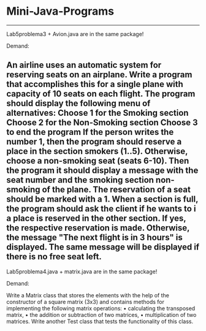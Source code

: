 # Mini-Java-Programs
----------------------------------------------------------------------------------------------------------------------------
Lab5problema3 + Avion.java are in the same package!

Demand:

An airline uses an automatic system for reserving seats on an airplane.
Write a program that accomplishes this for a single plane with
capacity of 10 seats on each flight. The program should display the following
menu of alternatives:
Choose 1 for the Smoking section
Choose 2 for the Non-Smoking section
Choose 3 to end the program
If the person writes the number 1, then the program should reserve a place in the section
smokers (1..5). Otherwise, choose a non-smoking seat (seats 6-10). Then the program
it should display a message with the seat number and the smoking section
non-smoking of the plane. The reservation of a seat should be marked with a 1.
When a section is full, the program should ask the client if he wants to i
a place is reserved in the other section. If yes, the respective reservation is made. Otherwise,
the message "The next flight is in 3 hours" is displayed. The same message will be displayed if
there is no free seat left.
----------------------------------------------------------------------------------------------------------------------------
Lab5problema4.java + matrix.java are in the same package!

Demand:

Write a Matrix class that stores the elements with the help of the constructor
of a square matrix (3x3) and contains methods for implementing the following
matrix operations:
• calculating the transposed matrix,
• the addition or subtraction of two matrices,
• multiplication of two matrices.
Write another Test class that tests the functionality of this class.
